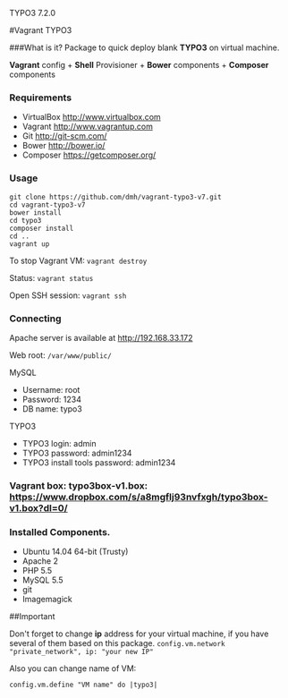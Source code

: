 TYPO3 7.2.0

#Vagrant TYPO3

###What is it?
Package to quick deploy blank **TYPO3** on virtual machine.

**Vagrant** config + **Shell** Provisioner + **Bower** components + **Composer** components

### Requirements

- VirtualBox <http://www.virtualbox.com>
- Vagrant <http://www.vagrantup.com>
- Git <http://git-scm.com/>
- Bower <http://bower.io/>
- Composer <https://getcomposer.org/>

### Usage

```
git clone https://github.com/dmh/vagrant-typo3-v7.git
cd vagrant-typo3-v7
bower install
cd typo3
composer install
cd ..
vagrant up
```

To stop Vagrant VM: `vagrant destroy`

Status:  `vagrant status`

Open SSH session: `vagrant ssh`

### Connecting

Apache server is available at http://192.168.33.172

Web root: `/var/www/public/`

MySQL

- Username: root
- Password: 1234
- DB name: typo3

TYPO3

- TYPO3 login: admin
- TYPO3 password: admin1234
- TYPO3 install tools password: admin1234

### Vagrant box: typo3box-v1.box: <https://www.dropbox.com/s/a8mgflj93nvfxgh/typo3box-v1.box?dl=0/>

### Installed Components.
- Ubuntu 14.04 64-bit (Trusty)
- Apache 2
- PHP 5.5
- MySQL 5.5
- git
- Imagemagick

##Important

Don't forget to change __ip__ address for your virtual machine, if you have several of them based on this package.
`config.vm.network "private_network", ip: "your new IP"`

Also you can change name of VM:

`config.vm.define "VM name" do |typo3|`
